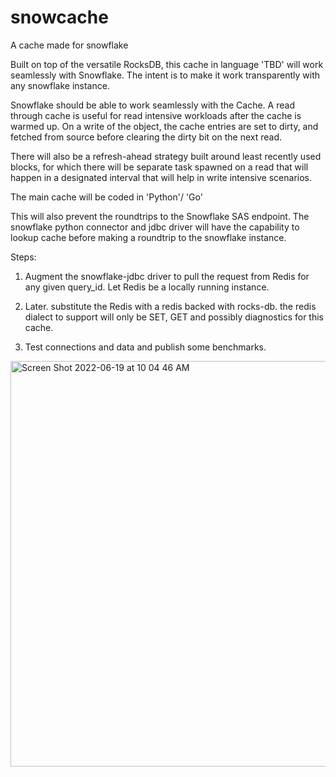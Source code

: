 # snowcache
A cache made for snowflake


Built on top of the versatile RocksDB, this cache in language 'TBD' will work seamlessly with 
Snowflake. The intent is to make it work transparently with any snowflake instance.

Snowflake should be able to work seamlessly with the Cache.
A read through cache is useful for read intensive workloads after the cache is warmed up.
On a write of the object, the cache entries are set to dirty, and fetched from source before
clearing the dirty bit on the next read.

There will also be a refresh-ahead strategy built around least recently used blocks, for 
which there will be separate task spawned on a read that will happen in a designated interval
that will help in write intensive scenarios.

The main cache will be coded in 'Python'/ 'Go'

This will also prevent the roundtrips to the Snowflake SAS endpoint.
The snowflake python connector and jdbc driver will have the capability to lookup cache
before making a roundtrip to the snowflake instance. 

Steps:

1. Augment the snowflake-jdbc driver to pull the request from Redis for any given query_id. Let Redis be a locally running instance.

2. Later. substitute the Redis with a redis backed with rocks-db. the redis dialect to support will only be SET, GET and possibly diagnostics
for this cache.

3. Test connections and data and publish some benchmarks.

<img width="649" alt="Screen Shot 2022-06-19 at 10 04 46 AM" src="https://user-images.githubusercontent.com/277965/174487590-052b6cb8-5778-4b9f-8c6a-4700da16cfe5.png">
